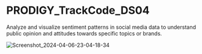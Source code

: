 # PRODIGY_TrackCode_DS04
Analyze and visualize sentiment patterns in social media data to understand public opinion and attitudes towards specific topics or brands.

![Screenshot_2024-04-06-23-04-18-34](https://github.com/kashishchavan/PRODIGY_TrackCode_DS04/assets/159049932/16032840-6042-4702-b7d3-6d96b5527938)
